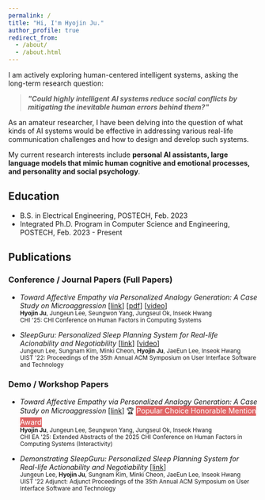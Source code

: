 ```yaml
---
permalink: /
title: "Hi, I'm Hyojin Ju."
author_profile: true
redirect_from: 
  - /about/
  - /about.html
---
```



I am actively exploring human-centered intelligent systems, asking the long-term research question:  
> **_"Could highly intelligent AI systems reduce social conflicts by mitigating the inevitable human errors behind them?"_**

As an amateur researcher, I have been delving into the question of what kinds of AI systems would be effective in addressing various real-life communication challenges and how to design and develop such systems. 

My current research interests include **personal AI assistants, large language models that mimic human cognitive and emotional processes, and personality and social psychology**.


<!-- This is the front page of a website that is powered by the [Academic Pages template](https://github.com/academicpages/academicpages.github.io) and hosted on GitHub pages. [GitHub pages](https://pages.github.com) is a free service in which websites are built and hosted from code and data stored in a GitHub repository, automatically updating when a new commit is made to the repository. This template was forked from the [Minimal Mistakes Jekyll Theme](https://mmistakes.github.io/minimal-mistakes/) created by Michael Rose, and then extended to support the kinds of content that academics have: publications, talks, teaching, a portfolio, blog posts, and a dynamically-generated CV. You can fork [this template](https://github.com/academicpages/academicpages.github.io) right now, modify the configuration and markdown files, add your own PDFs and other content, and have your own site for free, with no ads! -->

<!-- News
====== -->
## Education
* B.S. in Electrical Engineering, POSTECH, Feb. 2023
* Integrated Ph.D. Program in Computer Science and Engineering, POSTECH, Feb. 2023 - Present


## Publications

### Conference / Journal Papers (Full Papers)

- _Toward Affective Empathy via Personalized Analogy Generation: A Case Study on Microaggression_ [[link](https://programs.sigchi.org/chi/2025/program/content/188245)] [[pdf](/files/papers/chi25b-sub9551-cam-i16.pdf)] [[video](https://www.youtube.com/watch?v=sT1gxhITWyU)]<br>
  <sub><span>
    **Hyojin Ju**, Jungeun Lee, Seungwon Yang, Jungseul Ok, Inseok Hwang<br>
    CHI '25: CHI Conference on Human Factors in Computing Systems
  </span></sub>


- _SleepGuru: Personalized Sleep Planning System for Real-life Acionability and Negotiability_ [[link](https://dl.acm.org/doi/10.1145/3526113.3545709)] [[video](https://www.youtube.com/watch?v=7NrRZHVA1eI)] <br>
<sub><span>
  Jungeun Lee, Sungnam Kim, Minki Cheon, **Hyojin Ju**, JaeEun Lee, Inseok Hwang<br>
  UIST '22: Proceedings of the 35th Annual ACM Symposium on User Interface Software and Technology
</span></sub>


### Demo / Workshop Papers

- _Toward Affective Empathy via Personalized Analogy Generation: A Case Study on Microaggression_ [[link](https://programs.sigchi.org/chi/2025/program/content/194724)] <span style="font-variant: normal;" > 🏆</span> <span style="background-color: #e06666; color: #ffffff; font-size: 11.0pt; font-variant: normal; vertical-align: baseline; padding: 1px;"> Popular Choice Honorable Mention Award </span><br>
  <sub><span>
    **Hyojin Ju**, Jungeun Lee, Seungwon Yang, Jungseul Ok, Inseok Hwang<br>
    CHI EA '25: Extended Abstracts of the 2025 CHI Conference on Human Factors in Computing Systems (Interactivity)
  </span></sub>

- _Demonstrating SleepGuru: Personalized Sleep Planning System for Real-life Actionability and Negotiability_ [[link](https://dl.acm.org/doi/10.1145/3526114.3558664)] <br>
<sub><span>
  Jungeun Lee, **Hyojin Ju**, Sungnam Kim, Minki Cheon, JaeEun Lee, Inseok Hwang<br>
  UIST '22 Adjunct: Adjunct Proceedings of the 35th Annual ACM Symposium on User Interface Software and Technology
</span></sub>


<!-- Others
======

Experiences
------
The main configuration file for the site is in the base directory in [_config.yml](https://github.com/academicpages/

Personal Interests
------
For site content, there is one markdown file for each type of content, which are stored in directories like  -->

<!-- **Markdown generator**

The repository includes [a set of Jupyter notebooks](https://github.com/academicpages/academicpages.github.io/tree/master/markdown_generator
) that converts a CSV containing structured data about talks or presentations into individual markdown files that will be properly formatted for the Academic Pages template. The sample CSVs in that directory are the ones I used to create my own personal website at stuartgeiger.com. My usual workflow is that I keep a spreadsheet of my publications and talks, then run the code in these notebooks to generate the markdown files, then commit and push them to the GitHub repository.

How to edit your site's GitHub repository
------
Many people use a git client to create files on their local computer and then push them to GitHub's servers. If you are not familiar with git, you can directly edit these configuration and markdown files directly in the github.com interface. Navigate to a file (like [this one](https://github.com/academicpages/academicpages.github.io/blob/master/_talks/2012-03-01-talk-1.md) and click the pencil icon in the top right of the content preview (to the right of the "Raw | Blame | History" buttons). You can delete a file by clicking the trashcan icon to the right of the pencil icon. You can also create new files or upload files by navigating to a directory and clicking the "Create new file" or "Upload files" buttons. 

Example: editing a markdown file for a talk
![Editing a markdown file for a talk](/images/editing-talk.png)

For more info
------
More info about configuring Academic Pages can be found in [the guide](https://academicpages.github.io/markdown/), the [growing wiki](https://github.com/academicpages/academicpages.github.io/wiki), and you can always [ask a question on GitHub](https://github.com/academicpages/academicpages.github.io/discussions). The [guides for the Minimal Mistakes theme](https://mmistakes.github.io/minimal-mistakes/docs/configuration/) (which this theme was forked from) might also be helpful. -->
